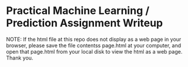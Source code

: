 # Practical Machine Learning / Prediction Assignment Writeup

NOTE: If the html file at this repo does not display as a web page in your browser, please save the file contentss page.html at your computer, and open that page.html from your local disk to view the html as a web page. Thank you.
